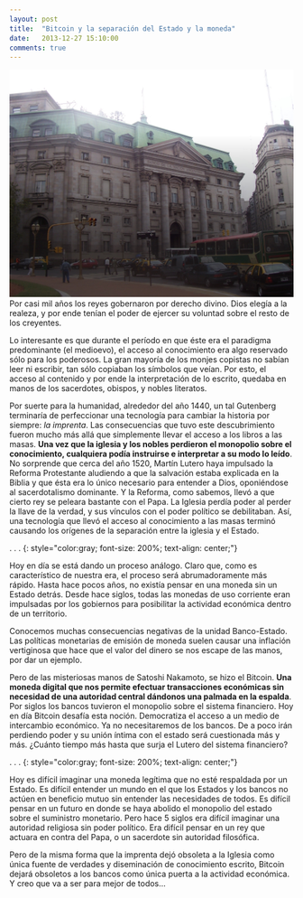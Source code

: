 ```yaml
---
layout: post
title:  "Bitcoin y la separación del Estado y la moneda"
date:   2013-12-27 15:10:00
comments: true
---
```


<img class="banco" src="/img/separacion/1.jpeg">

<br/>
Por casi mil años los reyes gobernaron por derecho divino. Dios elegía a la realeza, y por ende tenían el poder de ejercer su voluntad sobre el resto de los creyentes.

Lo interesante es que durante el período en que éste era el paradigma predominante (el medioevo), el acceso al conocimiento era algo reservado sólo para los poderosos. La gran mayoría de los monjes copistas no sabían leer ni escribir, tan sólo copiaban los símbolos que veían. Por esto, el acceso al contenido y por ende la interpretación de lo escrito, quedaba en manos de los sacerdotes, obispos, y nobles literatos.

Por suerte para la humanidad, alrededor del año 1440, un tal Gutenberg terminaría de perfeccionar una tecnología para cambiar la historia por siempre: *la imprenta*. Las consecuencias que tuvo este descubrimiento fueron mucho más allá que simplemente llevar el acceso a los libros a las masas. **Una vez que la iglesia y los nobles perdieron el monopolio sobre el conocimiento, cualquiera podía instruirse e interpretar a su modo lo leído**. No sorprende que cerca del año 1520, Martín Lutero haya impulsado la Reforma Protestante aludiendo a que la salvación estaba explicada en la Biblia y que ésta era lo único necesario para entender a Dios, oponiéndose al sacerdotalismo dominante. Y la Reforma, como sabemos, llevó a que cierto rey se peleara bastante con el Papa. La Iglesia perdía poder al perder la llave de la verdad, y sus vínculos con el poder político se debilitaban. Así, una tecnología que llevó el acceso al conocimiento a las masas terminó causando los orígenes de la separación entre la iglesia y el Estado.

. . .
{: style="color:gray; font-size: 200%; text-align: center;"}

Hoy en día se está dando un proceso análogo. Claro que, como es característico de nuestra era, el proceso será abrumadoramente más rápido. Hasta hace pocos años, no existía pensar en una moneda sin un Estado detrás. Desde hace siglos, todas las monedas de uso corriente eran impulsadas por los gobiernos para posibilitar la actividad económica dentro de un territorio.

Conocemos muchas consecuencias negativas de la unidad Banco-Estado. Las políticas monetarias de emisión de moneda suelen causar una inflación vertiginosa que hace que el valor del dinero se nos escape de las manos, por dar un ejemplo.

Pero de las misteriosas manos de Satoshi Nakamoto, se hizo el Bitcoin. **Una moneda digital que nos permite efectuar transacciones económicas sin necesidad de una autoridad central dándonos una palmada en la espalda**. Por siglos los bancos tuvieron el monopolio sobre el sistema financiero. Hoy en día Bitcoin desafía esta noción. Democratiza el acceso a un medio de intercambio económico. Ya no necesitaremos de los bancos. De a poco irán perdiendo poder y su unión íntima con el estado será cuestionada más y más. ¿Cuánto tiempo más hasta que surja el Lutero del sistema financiero?

. . .
{: style="color:gray; font-size: 200%; text-align: center;"}

Hoy es difícil imaginar una moneda legítima que no esté respaldada por un Estado. Es difícil entender un mundo en el que los Estados y los bancos no actúen en beneficio mutuo sin entender las necesidades de todos. Es difícil pensar en un futuro en donde se haya abolido el monopolio del estado sobre el suministro monetario. Pero hace 5 siglos era difícil imaginar una autoridad religiosa sin poder político. Era difícil pensar en un rey que actuara en contra del Papa, o un sacerdote sin autoridad filosófica.

Pero de la misma forma que la imprenta dejó obsoleta a la Iglesia como única fuente de verdades y diseminación de conocimiento escrito, Bitcoin dejará obsoletos a los bancos como única puerta a la actividad económica. Y creo que va a ser para mejor de todos…
